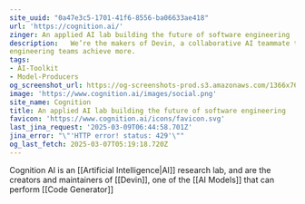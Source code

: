 ```yaml
---
site_uuid: "0a47e3c5-1701-41f6-8556-ba06633ae418"
url: 'https://cognition.ai/'
zinger: An applied AI lab building the future of software engineering
description:   We’re the makers of Devin, a collaborative AI teammate that helps ambitious
engineering teams achieve more.
tags:
- AI-Toolkit
- Model-Producers
og_screenshot_url: https://og-screenshots-prod.s3.amazonaws.com/1366x768/80/false/fc958cd9bf8fa3e282b24b75a09740a95a033a29f68bc1d75fde17fb45beb71d.jpeg
image: 'https://www.cognition.ai/images/social.png'
site_name: Cognition
title: An applied AI lab building the future of software engineering
favicon: 'https://www.cognition.ai/icons/favicon.svg'
last_jina_request: '2025-03-09T06:44:58.701Z'
jina_error: "\"'HTTP error! status: 429'\""
og_last_fetch: 2025-03-07T05:19:18.720Z
---
```

Cognition AI is an [[Artificial Intelligence|AI]] research lab, and are the creators and maintainers of [[Devin]], one of the [[AI Models]] that can perform [[Code Generator]]
